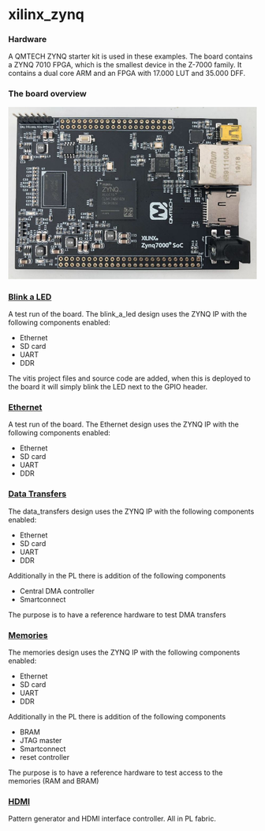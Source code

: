 # xilinx_zynq

### Hardware
A QMTECH ZYNQ starter kit is used in these examples.
The board contains a ZYNQ 7010 FPGA, which is the smallest device in the Z-7000 family.
It contains a dual core ARM and an FPGA with 17.000 LUT and 35.000 DFF.

### The board overview
![Board](/img/board_top.JPG)

### [Blink a LED](/blink_a_led)
A test run of the board.
The blink_a_led design uses the ZYNQ IP with the following components enabled:
- Ethernet
- SD card
- UART
- DDR

The vitis project files and source code are added, when this is deployed to the board it will simply blink the LED next to the GPIO header.

### [Ethernet](/ethernet)
A test run of the board.
The Ethernet design uses the ZYNQ IP with the following components enabled:
- Ethernet
- SD card
- UART
- DDR

### [Data Transfers](data_transfers)
The data_transfers design uses the ZYNQ IP with the following components enabled:
- Ethernet
- SD card
- UART
- DDR

Additionally in the PL there is addition of the following components
- Central DMA controller
- Smartconnect

The purpose is to have a reference hardware to test DMA transfers

### [Memories](/memories)
The memories design uses the ZYNQ IP with the following components enabled:
- Ethernet
- SD card
- UART
- DDR

Additionally in the PL there is addition of the following components
- BRAM
- JTAG master
- Smartconnect
- reset controller

The purpose is to have a reference hardware to test access to the memories (RAM and BRAM)

### [HDMI](/hdmi)
Pattern generator and HDMI interface controller. All in PL fabric.
